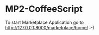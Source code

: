 # MP2-CoffeeScript

To start Marketplace Application go to http://127.0.0.1:8000/marketplace/home/ :-)
